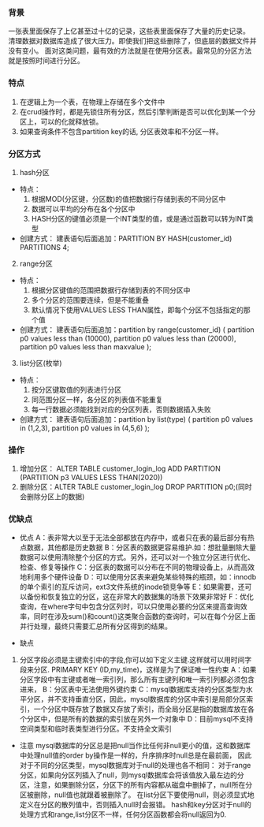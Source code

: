 ### 背景
一张表里面保存了上亿甚至过十亿的记录，这些表里面保存了大量的历史记录。
清理数据对数据库造成了很大压力。即使我们把这些删除了，但底层的数据文件并没有变小。
面对这类问题，最有效的方法就是在使用分区表。最常见的分区方法就是按照时间进行分区。

### 特点
1. 在逻辑上为一个表，在物理上存储在多个文件中
2. 在crud操作时，都是先锁住所有分区，然后引擎判断是否可以优化到某一个分区上，可以的化就释放锁。
3. 如果查询条件不包含partition key的话, 分区表效率和不分区一样。

### 分区方式
1. hash分区
  - 特点：
    1. 根据MOD(分区键，分区数)的值把数据行存储到表的不同分区中
    2. 数据可以平均的分布在各个分区中
    3. HASH分区的键值必须是一个INT类型的值，或是通过函数可以转为INT类型
  - 创建方式：
  建表语句后面追加：PARTITION BY HASH(customer_id) PARTITIONS 4;
2. range分区
  - 特点：
    1. 根据分区键值的范围把数据行存储到表的不同分区中
    2. 多个分区的范围要连续，但是不能重叠
    3. 默认情况下使用VALUES LESS THAN属性，即每个分区不包括指定的那个值
  - 创建方式：
    建表语句后面追加：partition by range(customer_id) (
    partition p0 values less than (10000),
    partition p0 values less than (20000),
    partition p0 values less than maxvalue
    );
3. list分区(枚举)
  - 特点：
    1. 按分区键取值的列表进行分区
    2. 同范围分区一样，各分区的列表值不能重复
    3. 每一行数据必须能找到对应的分区列表，否则数据插入失败
  - 创建方式：
      建表语句后面追加：partition by list(type) (
      partition p0 values in (1,2,3),
      partition p0 values in (4,5,6)
      );

### 操作
1. 增加分区： ALTER TABLE customer_login_log ADD PARTITION (PARTITION p3 VALUES LESS THAN(2020))
2. 删除分区：ALTER TABLE customer_login_log DROP PARTITION p0;(同时会删除分区上的数据)

### 优缺点
- 优点
A：表非常大以至于无法全部都放在内存中，或者只在表的最后部分有热点数据，其他都是历史数据
B：分区表的数据更容易维护.如：想批量删除大量数据可以使用清除整个分区的方式。另外，还可以对一个独立分区进行优化、检查、修复等操作
C：分区表的数据可以分布在不同的物理设备上，从而高效地利用多个硬件设备
D：可以使用分区表来避免某些特殊的瓶颈，如：innodb的单个索引的互斥访问，ext3文件系统的inode锁竞争等
E：如果需要，还可以备份和恢复独立的分区，这在非常大的数据集的场景下效果非常好
F：优化查询，在where字句中包含分区列时，可以只使用必要的分区来提高查询效率，同时在涉及sum()和count()这类聚合函数的查询时，可以在每个分区上面并行处理，最终只需要汇总所有分区得到的结果。

- 缺点
1. 分区字段必须是主键索引中的字段,你可以如下定义主键.这样就可以用时间字段来分区.
 PRIMARY KEY (ID,my_time)，这样是为了保证唯一性约束
A：如果分区字段中有主键或者唯一索引列，那么所有主键列和唯一索引列都必须包含进来，
B：分区表中无法使用外键约束
C：mysql数据库支持的分区类型为水平分区，并不支持垂直分区，因此，mysql数据库的分区中索引是局部分区索引，一个分区中既存放了数据又存放了索引，而全局分区是指的数据库放在各个分区中，但是所有的数据的索引放在另外一个对象中
D：目前mysql不支持空间类型和临时表类型进行分区。不支持全文索引

- 注意
mysql数据库的分区总是把null当作比任何非null更小的值，这和数据库中处理null值的order by操作是一样的，升序排序时null总是在最前面，
因此对于不同的分区类型，mysql数据库对于null的处理也各不相同：
对于range分区，如果向分区列插入了null，则mysql数据库会将该值放入最左边的分区，注意，如果删除分区，分区下的所有内容都从磁盘中删掉了，null所在分区被删除，null值也就跟着被删除了。
在list分区下要使用null，则必须显式地定义在分区的散列值中，否则插入null时会报错。
hash和key分区对于null的处理方式和range,list分区不一样，任何分区函数都会将null返回为0.


